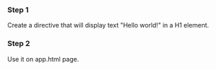 ### Step 1  
Create a directive that will display text "Hello world!" in a H1 element.

### Step 2
Use it on app.html page.
